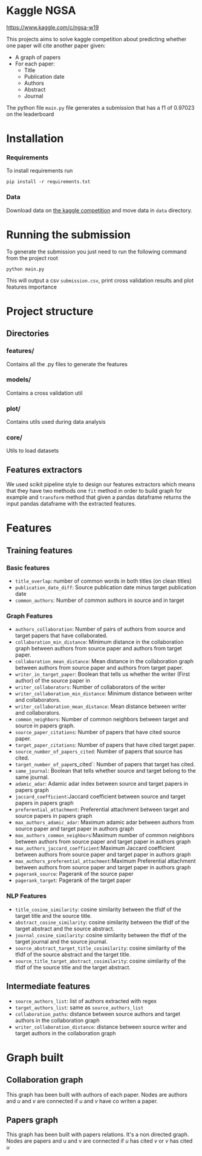 # Kaggle NGSA

https://www.kaggle.com/c/ngsa-w19

This projects aims to solve kaggle competition about predicting whether one paper will cite
another paper given:
-   A graph of papers
-   For each paper:
     - Title
     - Publication date
     - Authors
     - Abstract
     - Journal 
      
The python file `main.py` file generates a submission that has a f1 of 0.97023 on the leaderboard
# Installation

### Requirements 

To install requirements run 
```
pip install -r requirements.txt
```

### Data

Download data on [the kaggle competition](https://www.kaggle.com/c/ngsa-w19) and move data in `data` 
directory.


# Running the submission

To generate the submission you just need to run the following command from the project root
```
python main.py
```
This will output a csv `submission.csv`, print cross validation results and plot features importance


# Project structure

## Directories

### features/
Contains all the .py files to generate the features

### models/
Contains a cross validation util

### plot/
Contains utils used during data analysis

### core/
Utils to load datasets


## Features extractors

We used scikit pipeline style to design our features extractors which means that they have two 
methods one `fit` method in order to build graph for example and `transform` method that given a 
pandas dataframe returns the input pandas dataframe with the extracted features.
# Features

## Training features

### Basic features
- `title_overlap`: number of common words in both titles (on clean titles)
- `publication_date_diff`: Source publication date minus target publication date
- `common_authors`: Number of common authors in source and in target
### Graph Features
- `authors_collaboration`: Number of pairs of authors from source and target papers 
that have collaborated.
- `collaboration_min_distance`: Minimum distance in the collaboration graph between authors from 
source paper and authors from target paper.
- `collaboration_mean_distance`: Mean distance in the collaboration graph between authors from 
source paper and authors from target paper.
- `writer_in_target_paper`: Boolean that tells us whether the writer (First author) of the source 
paper in 
- `writer_collaborators`: Number of collaborators of the writer
- `writer_collaboration_min_distance`: Minimum distance between writer and collaborators.
- `writer_collaboration_mean_distance`: Mean distance between writer and collaborators.
- `common_neighbors`: Number of common neighbors between target and source in 
papers graph.
- `source_paper_citations`: Number of papers that have cited source paper.
- `target_paper_citations`: Number of papers that have cited target paper.
- `source_number_of_papers_cited`: Number of papers that source has cited.
- `target_number_of_pape`rs_cited`: Number of papers that target has cited.
- `same_journal`: Boolean that tells whether source and target belong to the same journal. 
- `adamic_adar`: Adamic adar index between source and target papers in papers graph
- `jaccard_coefficient`:Jaccard coefficient between source and target papers in papers
 graph
- `preferential_attachment`: Preferential attachment between target and source papers in papers graph
- `max_authors_adamic_adar`: Maximum adamic adar between authors from source paper and target 
paper in authors graph
- `max_authors_common_neighbors`:Maximum number of common neighbors between authors from 
source paper and target 
paper in authors graph
- `max_authors_jaccard_coefficient`:Maximum Jaccard coefficient between authors from source paper 
and target paper in authors graph
- `max_authors_preferential_attachment`:Maximum Preferential attachment between authors from source 
paper and target paper in authors graph
- `pagerank_source`: Pagerank of the source paper
- `pagerank_target`: Pagerank of the target paper

### NLP Features
- `title_cosine_similarity`: cosine similarity between the tfidf of the target title and the 
source title. 
- `abstract_cosine_similarity`: cosine similarity between the tfidf of the target abstract and the 
source abstract. 
- `journal_cosine_similarity`: cosine similarity between the tfidf of the target journal and the 
source journal. 
- `source_abstract_target_title_cosimilarity`: cosine similarity of the tfidf of the source 
abstract and the target title.
- `source_title_target_abstract_cosimilarity`: cosine similarity of the tfidf of the source 
title and the target abstract.

## Intermediate features
- `source_authors_list`: list of authors extracted with regex
- `target_authors_list`: same as `source_authors_list`
- `collaboration_paths`: distance between source authors and target authors in the collaboration 
graph
- `writer_collaboration_distance`: distance between source writer and target authors in the 
collaboration graph

# Graph built

## Collaboration graph

This graph has been built with authors of each paper. 
Nodes are authors and *u* and *v* are connected if *u* and *v* have co writen a paper.

## Papers graph

This graph has been built with papers relations. It's a non directed graph.
Nodes are papers and u and v are connected if *u* has cited *v* or *v* has cited *u*
